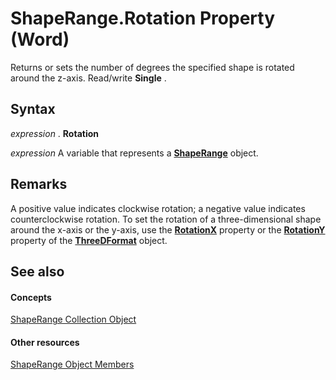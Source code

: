 
# ShapeRange.Rotation Property (Word)

Returns or sets the number of degrees the specified shape is rotated around the z-axis. Read/write  **Single** .


## Syntax

 _expression_ . **Rotation**

 _expression_ A variable that represents a **[ShapeRange](7112acc0-e241-16ef-77bc-101b72d05af0.md)** object.


## Remarks

A positive value indicates clockwise rotation; a negative value indicates counterclockwise rotation. To set the rotation of a three-dimensional shape around the x-axis or the y-axis, use the  **[RotationX](8ed5e2de-8a1b-e75e-da7d-10b6d1d1a988.md)** property or the **[RotationY](64ebb9d9-4338-3672-9149-e1e82ba8abdc.md)** property of the **[ThreeDFormat](d397e780-a53d-0cc3-7a02-b40397253e91.md)** object.


## See also


#### Concepts


[ShapeRange Collection Object](7112acc0-e241-16ef-77bc-101b72d05af0.md)
#### Other resources


[ShapeRange Object Members](eb882d13-d724-26e9-7e6d-2af55e42bba1.md)
